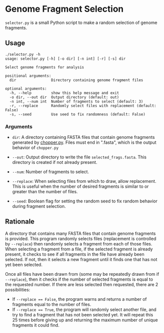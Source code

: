 # Genome Fragment Selection

`selector.py` is a small Python script to make a random selection of genome fragments.

## Usage

```
./selector.py -h
usage: selector.py [-h] [-o dir] [-n int] [-r] [-s] dir

Select genome fragments for analysis

positional arguments:
  dir                Directory containing genome fragment files

optional arguments:
  -h, --help         show this help message and exit
  -o dir, --out dir  Output directory (default: out)
  -n int, --num int  Number of fragments to select (default: 3)
  -r, --replace      Randomly select files with replacement (default: False)
  -s, --seed         Use seed to fix randomness (default: False)
```

### Arguments

* `dir`: A directory containing FASTA files that contain genome fragments generated by [chopper.py](https://github.com/schackartk/challenging-phage-finders/tree/main/src/genome_chopper). Files must end in ".fasta", which is the output behavior of `chopper.py`

* `--out`: Output directory to write the file `selected_frags.fasta`. This directory is created if not already present.

* `--num`: Number of fragments to select.

* `--replace`: When selecting files from which to draw, allow replacement. This is useful when the number of desired fragments is similar to  or greater than the number of files.

* `--seed`: Boolean flag for setting the random seed to fix random behavior during fragment selection.

## Rationale

A directory that contains many FASTA files that contain genome fragments is provided. This program randomly selects files (replacement is controlled by `--replace`) then randomly selects a fragment from each of those files. When selecting a fragment from a file, if the selected fragment is already present, it checks to see if all fragments in the file have already been selected. If not, then it selects a new fragment until it finds one that has not yet been selected.

Once all files have been drawn from (some may be repeatedly drawn from if `--replace`), then it checks if the number of selected fragments is equal to the requested number. If there are less selected then requested, there are 2 possibilities:

* If `--replace == False`, the program warns and returns a number of fragments equal to the number of files. 
* If `--replace == True`, the program will randomly select another file, and try to find a fragment that has not been selected yet. It will repeat this 25 times before giving up and returning the maximum number of unique fragments it could find.